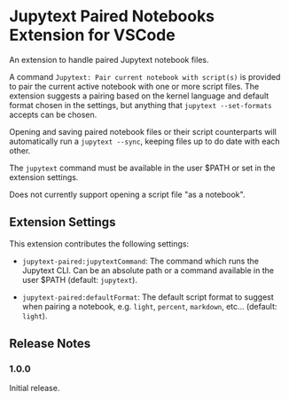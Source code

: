 # Jupytext Paired Notebooks Extension for VSCode

An extension to handle paired Jupytext notebook files. 

A command `Jupytext: Pair current notebook with script(s)` is provided to pair the current active notebook with one or more script files. The extension suggests a pairing based on the kernel language and default format chosen in the settings, but anything that `jupytext --set-formats` accepts can be chosen. 

Opening and saving paired notebook files or their script counterparts will automatically run a `jupytext --sync`, keeping files up to do date with each other. 

The `jupytext` command must be available in the user $PATH or set in the extension settings.

Does not currently support opening a script file "as a notebook".

## Extension Settings

This extension contributes the following settings:

* `jupytext-paired:jupytextCommand`: The command which runs the Jupytext CLI. Can be an absolute path or a command available in the user $PATH (default: `jupytext`).

* `jupytext-paired:defaultFormat`: The default script format to suggest when pairing a notebook, e.g. `light`, `percent`, `markdown`, etc... (default: `light`).

## Release Notes

### 1.0.0

Initial release.